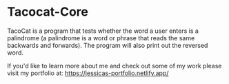# Tacocat-Core
 
TacoCat is a program that tests whether the word a user enters is a palindrome (a palindrome is a word or phrase that reads the same backwards and forwards). The program will also print out the reversed word. 

If you'd like to learn more about me and check out some of my work please visit my portfolio at: https://jessicas-portfolio.netlify.app/

